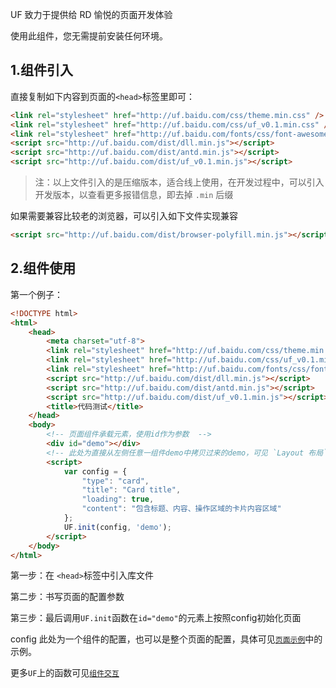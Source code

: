 UF 致力于提供给 RD 愉悦的页面开发体验

使用此组件，您无需提前安装任何环境。

## 1.组件引入

直接复制如下内容到页面的`<head>`标签里即可：

```html
<link rel="stylesheet" href="http://uf.baidu.com/css/theme.min.css" />
<link rel="stylesheet" href="http://uf.baidu.com/css/uf_v0.1.min.css" />
<link rel="stylesheet" href="http://uf.baidu.com/fonts/css/font-awesome.min.css">
<script src="http://uf.baidu.com/dist/dll.min.js"></script>
<script src="http://uf.baidu.com/dist/antd.min.js"></script>
<script src="http://uf.baidu.com/dist/uf_v0.1.min.js"></script>
```

> 注：以上文件引入的是压缩版本，适合线上使用，在开发过程中，可以引入开发版本，以查看更多报错信息，即去掉 `.min` 后缀

如果需要兼容比较老的浏览器，可以引入如下文件实现兼容  
```html
<script src="http://uf.baidu.com/dist/browser-polyfill.min.js"></script>
```


## 2.组件使用

第一个例子：

```html
<!DOCTYPE html>
<html>
    <head>
        <meta charset="utf-8">
        <link rel="stylesheet" href="http://uf.baidu.com/css/theme.min.css" />
        <link rel="stylesheet" href="http://uf.baidu.com/css/uf_v0.1.min.css" />
        <link rel="stylesheet" href="http://uf.baidu.com/fonts/css/font-awesome.min.css">
        <script src="http://uf.baidu.com/dist/dll.min.js"></script>
        <script src="http://uf.baidu.com/dist/antd.min.js"></script>
        <script src="http://uf.baidu.com/dist/uf_v0.1.min.js"></script>
        <title>代码测试</title>
    </head>
    <body>
        <!-- 页面组件承载元素，使用id作为参数  -->
        <div id="demo"></div>
        <!-- 此处为直接从左侧任意一组件demo中拷贝过来的demo，可见 `Layout 布局` 尝试配置整个页面  -->
        <script>
            var config = {
                "type": "card",
                "title": "Card title",
                "loading": true,
                "content": "包含标题、内容、操作区域的卡片内容区域"
            };
            UF.init(config, 'demo');
        </script>
    </body>
</html>

```

第一步：在 `<head>`标签中引入库文件

第二步：书写页面的配置参数

第三步：最后调用`UF.init`函数在`id="demo"`的元素上按照config初始化页面

config 此处为一个组件的配置，也可以是整个页面的配置，具体可见[`页面示例`](#/Usage/Demo)中的示例。

更多`UF`上的函数可见[`组件交互`](#/Usage/Api)


